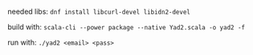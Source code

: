 needed libs:
`dnf install libcurl-devel libidn2-devel`

build with:
`scala-cli --power package --native Yad2.scala -o yad2 -f`

run with:
`./yad2 <email> <pass>`